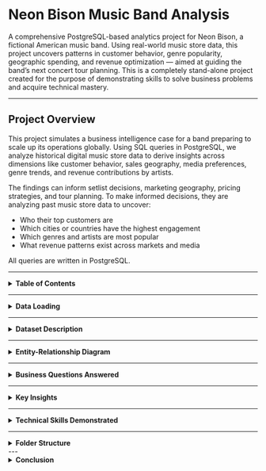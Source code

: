 # Neon Bison Music Band Analysis

A comprehensive PostgreSQL-based analytics project for Neon Bison, a fictional American music band. Using real-world music store data, this project uncovers patterns in customer behavior, genre popularity, geographic spending, and revenue optimization — aimed at guiding the band’s next concert tour planning. This is a completely stand-alone project created for the purpose of demonstrating skills to solve business problems and acquire technical mastery.

---

## Project Overview

This project simulates a business intelligence case for a band preparing to scale up its operations globally. Using SQL queries in PostgreSQL, we analyze historical digital music store data to derive insights across dimensions like customer behavior, sales geography, media preferences, genre trends, and revenue contributions by artists.

The findings can inform setlist decisions, marketing geography, pricing strategies, and tour planning. To make informed decisions, they are analyzing past music store data to uncover:

- Who their top customers are  
- Which cities or countries have the highest engagement  
- Which genres and artists are most popular  
- What revenue patterns exist across markets and media  

All queries are written in PostgreSQL.

---

<details>
<summary><strong>Table of Contents</strong></summary>

- [Data Loading](#data-loading)  
- [Dataset Description](#dataset-description)  
- [Entity-Relationship Diagram](#entity-relationship-diagram)  
- [Business Questions Answered](#business-questions-answered)  
- [Key Insights](#key-insights)  
- [Technical Skills Demonstrated](#technical-skills-demonstrated)  
- [Folder Structure](#folder-structure)  
- [Conclusion](#conclusion)  

</details>

---

<details>
<summary><strong>Data Loading</strong></summary>

This section demonstrates how the dataset was imported and validated for analysis. The following video walks through the data loading process, including setting up the PostgreSQL database and importing the CSV files.

> 📁 `validation/Python Automated Table Creation & Data Fill Up on Jupyter Notebook.mp4`

<video width="100%" height="400" controls>
  <source src="validation/data_loading.mp4" type="video/mp4">
  Your browser does not support the video tag.
</video>

</details>

---

<details>
<summary><strong>Dataset Description</strong></summary>

The dataset resembles a digital music store with the following key tables:

| Table                   | Description                                                  |
|-------------------------|--------------------------------------------------------------|
| `customer`              | Customer info, country, contact details, and rep IDs         |
| `invoice`               | Purchase transactions, billing countries, totals             |
| `invoice_line`          | Individual line items in each invoice (track, price, qty)    |
| `track`                 | Metadata of tracks: album, genre, composer, duration         |
| `album`                 | Albums and their corresponding artists                       |
| `artist`                | Artist names                                                 |
| `genre`                 | Genres (e.g., Rock, Jazz, Pop)                               |
| `media_type`            | Format of music (MP3, AAC, etc.)                             |
| `employee`              | Store employees, reps, and hierarchy                         |
| `playlist`, `playlist_track` | Playlist metadata and track mapping               |

> Key CSVs (in `data/` folder):  
> `customer.csv`, `invoice.csv`, `invoice_line.csv`, `track.csv`, `album.csv`, `artist.csv`, `genre.csv`,  
> `media_type.csv`, `employee.csv`, `playlist.csv`, `playlist_track.csv`

</details>

---

<details>
<summary><strong>Entity-Relationship Diagram</strong></summary>

Below is the database schema showcasing relationships between all tables:

![Schema Diagram](schema_diagram.png)

</details>

---

<details>
<summary><strong>Business Questions Answered</strong></summary>

### Genre & Track Trends  
- [Genre with Highest Revenues](queries/Genre%20with%20Highest%20Revenues.sql)  
- [Genre with Low Volume but High Revenue](queries/Genre%20with%20Low%20Volume%20but%20High%20Revenue.sql)  
- [Tracks Purchased Most Number of Times](queries/Tracks%20Purchased%20Most%20Number%20of%20Times.sql)  
- [Songs longer than Average Song Length](queries/Songs%20longer%20than%20Average%20Song%20Length.sql)  
- [All Rock Music Listeners Data](queries/All%20Rock%20Music%20Listeners%20Data.sql)

### Artist & Album Performance  
- [Albums with Highest Revenue Per Track](queries/Albums%20with%20Highest%20Revenue%20Per%20Track.sql)  
- [Artists With Highest Revenue](queries/Artists%20With%20Highest%20Revenue.sql)  
- [Top 10 Rock artists by song numbers](queries/Top%2010%20Rock%20artists%20by%20song%20numbers.sql)  
- [Artists with Most Number of Appearences in Invoices](queries/Artists%20with%20Most%20Number%20of%20Appearences%20in%20Invoices.sql)  
- [Customer Spending on Each Artist](queries/Customer%20Spending%20on%20Each%20Artist.sql)

### Customer Insights & Segmentation  
- [Highest Spending Customers Across All Time](queries/Highest%20Spending%20Customers%20Across%20All%20Time.sql)  
- [Customers with Single or Multiple Purchases](queries/Customers%20with%20Single%20or%20Multiple%20Purchases.sql)  
- [Top Spenders From Each Country](queries/Top%20Spenders%20From%20Each%20Country.sql)

### Geographic Market Analysis  
- [Country Wise Top Spenders on Music](queries/Country%20Wise%20Top%20Spenders%20on%20Music.sql)  
- [Country Wise Most Popular Genre](queries/Country%20Wise%20Most%20Popular%20Genre.sql)  
- [Country With Most Invoices](queries/Country%20With%20Most%20Invoices.sql)  
- [Country Wise Average Revenue](queries/Country%20Wise%20Average%20Revenue.sql)  
- [City With The Best Customers](queries/City%20With%20The%20Best%20Customers.sql)

### Financial Insights  
- [Top 3 Values of Invoice](queries/Top%203%20Values%20of%20Invoice.sql)

### Operational Utilities  
- [Senior Most Employee in the band](queries/Senior%20Most%20Employee.sql)

</details>

---

<details>
<summary><strong>Key Insights</strong></summary>

- Rock dominates in most English-speaking countries; Latin is big in Brazil.  
- The USA leads in both revenue and invoice volume, followed by Canada and Brazil.  
- Luís Gonçalves is the highest-spending customer at over \$49.  
- Queen and Led Zeppelin top the charts in artist revenue.  
- Cities like São Paulo and Edmonton have high average customer spend.  
- Some albums earn significantly more per track than others, showing commercial efficiency.

</details>

---

<details>
<summary><strong>Technical Skills Demonstrated</strong></summary>

- Multi-table joins using `INNER JOIN`, `LEFT JOIN`  
- Aggregation and grouping (`GROUP BY`, `HAVING`)  
- Use of window functions (`ROW_NUMBER`, `RANK`)  
- Use of Common Table Expressions (CTEs) for modular, readable queries  
- Analytical techniques like segmentation, ranking, and trend analysis  
- Formatting outputs for clarity using rounding and sorting  

</details>

---

<details>
<summary><strong>Folder Structure</strong></summary>

```bash
Neon-Bison-Music-Band-Analysis/
├── data/                  # Raw CSV files
├── queries/               # SQL scripts per business question
├── validation/            # Data loading video
│   └── data_loading.mp4
├── visuals/               # Charts, plots, diagrams
├── outputs/               # Query result CSVs/Markdowns
├── schema_diagram.png     # ER diagram
└── README.md              # This file
```
</details>
---
<details>
<summary><strong>Conclusion</strong></summary>

This project showcases how relational database analysis can drive actionable music industry strategies. By analyzing purchase patterns, customer geography, genre preferences, and artist performance, bands like **Neon Bison** can make data-driven decisions for touring, pricing, and promotion.

</details>
